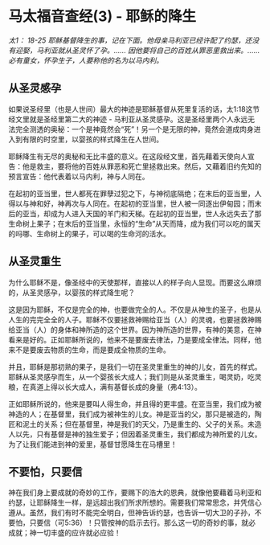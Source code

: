 # 马太福音查经(3) - 耶稣的降生

*太1： 18-25 耶稣基督降生的事，记在下面。他母亲马利亚已经许配了约瑟，还没有迎娶，马利亚就从圣灵怀了孕。...... 因他要将自己的百姓从罪恶里救出来。...... 必有童女，怀孕生子，人要称他的名为以马内利。*



## 从圣灵感孕

如果说圣经里（也是人世间）最大的神迹是耶稣基督从死里复活的话，太1:18这节经文里就是圣经里第二大的神迹 - 马利亚从圣灵感孕。这是圣经里两个人永远无法完全测透的奥秘：一个是神竟然会“死”！另一个是无限的神，竟然会道成肉身进入到有限的时空里，以婴孩的样式降生在人世间。

耶稣降生有无尽的奥秘和无比丰盛的意义。在这段经文里，首先藉着天使向人宣告：他是救主，要将他的百姓从罪恶和死亡里拯救出来。然后，又藉着旧约先知的预言宣告：他代表着以马内利，神与人同在。

在起初的亚当里，世人都死在罪孽过犯之下，与神彻底隔绝；在末后的亚当里，人得以与神和好，神再次与人同在。在起初的亚当里，世人被一同逐出伊甸园；而末后的亚当，却成为人进入天国的羊门和天梯。在起初的亚当里，世人永远失去了那生命树上果子；在末后的亚当里，永恒的“生命”从天而降，成为我们可以吃的属天的吗哪、生命树上的果子，可以喝的生命河的活水。



## 从圣灵重生

为什么耶稣不是，像圣经中的天使那样，直接以人的样子向人显现。而要这么麻烦的，从圣灵感孕，以婴孩的样式降生呢？

这是因为耶稣，不仅是完全的神，也要做完全的人。不仅是从神生的圣子，也是从人生的完完全全的人子。耶稣不仅要拯救神赐给亚当（人）的灵魂，也要拯救神赐给亚当（人）的身体和神所造的这个世界。因为神所造的世界，有神的美意，在神看来是好的。正如耶稣所说的，他来不是要废去律法，乃是要成全律法。同样，他来不是要废去物质的生命，而是要成全物质的生命。

并且，耶稣是那初熟的果子，是我们一切在圣灵里重生的神的儿女，首先的样式。耶稣从圣灵感孕而生，从一个婴孩长大成人；我们则是从圣灵重生，喝灵奶，吃灵粮，在真道上得以长大成人，满有基督长成的身量（弗4:13）。

正如耶稣所说的，他来是要叫人得生命，并且得的更丰盛。在亚当里，我们成为被神造的人；在基督里，我们成为被神生的儿女。神是亚当的父，那只是被造的，陶匠和泥土的关系；但在基督里，神是我们的天父，乃是重生的、父子的关系。未造人以先，只有基督是神的独生爱子；但因着圣灵重生，我们都成为神所爱的儿女。为了让我们能进到神的爱里，基督甘愿降生在马槽里！



## 不要怕，只要信

神在我们身上要成就的奇妙的工作，要赐下的浩大的恩典，就像他要藉着马利亚和约瑟，让耶稣降生一样，是远超出我们所求所想的。需要我们常常思念，并凭信心遵从。虽然，我们有时不能完全明白，但神告诉约瑟，也告诉一切大卫的子孙，不要怕，只要信（可5:36）！只管按神的启示去行。那么这一切的奇妙的事，就必成就；神一切丰盛的应许就必应验！





